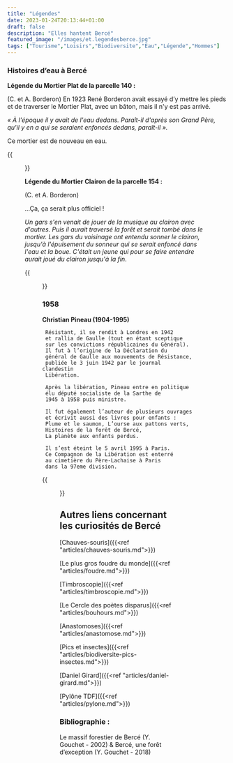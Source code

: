 ```yaml
---
title: "Légendes"
date: 2023-01-24T20:13:44+01:00
draft: false
description: "Elles hantent Bercé"
featured_image: "/images/et.legendesberce.jpg"
tags: ["Tourisme","Loisirs","Biodiversite","Eau","Légende","Hommes"]
---
```


### Histoires d’eau à Bercé 


**Légende du Mortier Plat de la parcelle 140 :** 

(C. et A. Borderon)
En 1923 René Borderon avait essayé d’y mettre les pieds
 et de traverser le Mortier Plat, avec un bâton, mais 
 il n'y est pas arrivé. 
 
 *« À l'époque il y avait de l'eau dedans. 
 Paraît-il d'après son Grand Père, qu'il y en a qui se seraient
 enfoncés dedans, paraît-il ».*
 
Ce mortier est de nouveau en eau.
 
{{<figure src="/images/articles/mortierplat140.jpg"  title="Le Mortier Plat">}}

**Légende du Mortier Clairon de la parcelle 154 :**

 (C. et A. Borderon)
  
 ...Ça, ça serait plus officiel !
  
*Un gars s'en venait de jouer de la musique au clairon avec d'autres. 
Puis il aurait traversé la forêt et serait tombé dans le mortier.
Les gars du voisinage ont entendu sonner le clairon, jusqu'à
l'épuisement du sonneur qui se serait enfoncé dans l'eau et la boue. 
C'était un jeune qui pour se faire entendre aurait joué du clairon jusqu'à la fin*.
  
{{<figure src="/images/articles/mortierclaironp154.jpg"  title="Le Mortier Clairon">}}

### 1958 ### 

**Christian Pineau (1904-1995)**

     Résistant, il se rendit à Londres en 1942 
     et rallia de Gaulle (tout en étant sceptique
     sur les convictions républicaines du Général). 
     Il fut à l’origine de la Déclaration du 
     général de Gaulle aux mouvements de Résistance,
     publiée le 3 juin 1942 par le journal clandestin
     Libération.

     Après la libération, Pineau entre en politique 
     élu député socialiste de la Sarthe de 
     1945 à 1958 puis ministre.

     Il fut également l’auteur de plusieurs ouvrages 
     et écrivit aussi des livres pour enfants : 
     Plume et le saumon, L’ourse aux pattons verts,
     Histoires de la forêt de Bercé, 
     La planète aux enfants perdus.

     Il s’est éteint le 5 avril 1995 à Paris. 
     Ce Compagnon de la Libération est enterré
     au cimetière du Père-Lachaise à Paris
     dans la 97eme division.
     
{{<figure src="/images/articles/pineau.jpg"  title="Christian Pineau, Histoires de la forêt de Bercé (1958)">}}

## Autres liens concernant les curiosités de Bercé ##

[Chauves-souris]({{<ref "articles/chauves-souris.md">}})

[Le plus gros foudre du monde]({{<ref "articles/foudre.md">}})

[Timbroscopie]({{<ref "articles/timbroscopie.md">}})

[Le Cercle des poètes disparus]({{<ref "articles/bouhours.md">}})

[Anastomoses]({{<ref "articles/anastomose.md">}})

[Pics et insectes]({{<ref "articles/biodiversite-pics-insectes.md">}})

[Daniel Girard]({{<ref "articles/daniel-girard.md">}})

[Pylône TDF]({{<ref "articles/pylone.md">}})

### Bibliographie : 
 
Le massif forestier de Bercé (Y. Gouchet - 2002) & Bercé, une forêt d’exception (Y. Gouchet - 2018)
